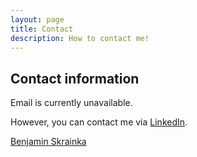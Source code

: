 ```yaml
---
layout: page
title: Contact
description: How to contact me!
---
```

## Contact information

Email is currently unavailable. 

However, you can contact me via [LinkedIn](https://www.linkedin.com/in/benjamin-skrainka/).

<script type="text/javascript" src="https://platform.linkedin.com/badges/js/profile.js" async defer></script>
<div class="LI-profile-badge"  data-version="v1" data-size="medium" data-locale="en_US" data-type="vertical" data-theme="light" data-vanity="benjamin-skrainka"><a class="LI-simple-link" href='https://www.linkedin.com/in/benjamin-skrainka?trk=profile-badge'>Benjamin Skrainka</a></div>
